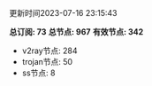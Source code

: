 更新时间2023-07-16 23:15:43

**总订阅: 73**
**总节点: 967**
**有效节点: 342**
- v2ray节点: 284
- trojan节点: 50
- ss节点: 8
